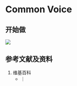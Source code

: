 # Common Voice

## 开始做

![](/images/基本数据类型/经典数据集/语音/Common_Voice/01.jpg)

## 参考文献及资料

1. 维基百科
	- [](https://en.wikipedia.org/wiki/) ｜ [](https://zh.wikipedia.org/wiki/) 
